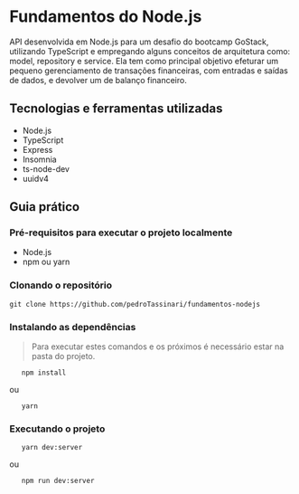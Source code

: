 # Fundamentos do Node.js
API desenvolvida em Node.js para um desafio do bootcamp GoStack, utilizando TypeScript e empregando alguns conceitos de arquitetura como: model, repository e service. Ela tem como principal objetivo efeturar um pequeno gerenciamento de transações financeiras, com entradas e saídas de dados, e devolver um de balanço financeiro.

## Tecnologias e ferramentas utilizadas
- Node.js
- TypeScript
- Express
- Insomnia
- ts-node-dev
- uuidv4

## Guia prático

### Pré-requisitos para executar o projeto localmente
- Node.js
- npm ou yarn

### Clonando o repositório
```git clone https://github.com/pedroTassinari/fundamentos-nodejs```

### Instalando as dependências
>Para executar estes comandos e os próximos é necessário estar na pasta do projeto.

```    npm install   ```

   ou
       
```    yarn    ```

### Executando o projeto
```    yarn dev:server    ```

 ou

```    npm run dev:server    ```
